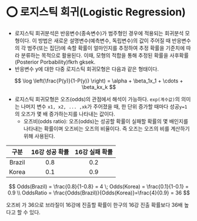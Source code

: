 # ⭕ 로지스틱 회귀(Logistic Regression)

- 로지스틱 회귀분석은 반응변수(종속변수)가 범주형인 경우에 적용되는 회귀분석 모형이다. 이 방법은 새로운 설명변수(예측변수, 독립변수)의 값이 주어질 때 반응변수의 각 범주(또는 집단)에 속할 확률이 얼마인지를 추정하여 추정 확률을 기준치에 따라 분류하는 목적으로 활용된다. 이때, 모형의 적합을 통해 추정된 확률을 사후확률(Posterior Porbability)fkrh gksek.
- 반응변수 y에 대한 다중 로지스틱 회귀모형은 다음과 같은 형태이다.

$$
\log \left(\frac{P(y)}{1-P(y)} \right) = \alpha + \beta_1x_1 + \cdots + \beta_kx_k
$$

- 로지스틱 회귀모형은 오즈(odds)의 관점에서 해석이 가능하다. `exp(계수값)`의 의미는 나머지 변수 `x1, x2, ... ,xk`가 주어졌을 때, 한 단위 증가할 때마다 성공`y=1`의 오즈가 몇 배 증가하는지를 나타내는 값이다.
  - 오즈비(odds ratio): 오즈(odds)는 성공할 확률이 실패할 확률의 몇 배인지를 나타내는 확률이며 오즈비는 오즈의 비율이다. 즉 오즈는 오즈의 비를 계산하기 위해 사용된다. 

|  구분  | 16강 성공 확률 | 16강 실패 확률 |
| :----: | :------------: | :------------: |
| Brazil |      0.8       |      0.2       |
| Korea  |      0.1       |      0.9       |

$$
Odds(Brazil) = \frac{0.8}{1-0.8} = 4 \; Odds(Korea) = \frac{0.1}{1-0.1} = 0.9 \\ OddsRatio = \frac{Odds(Brazil)}{Odds(Korea)}=\frac{4}{0.9} = 36
$$

오즈비 가 36으로 브라질이 16강에 진출할 확률이 한구의 16강 진출 확률보다 36배 높다고 할 수 있다.